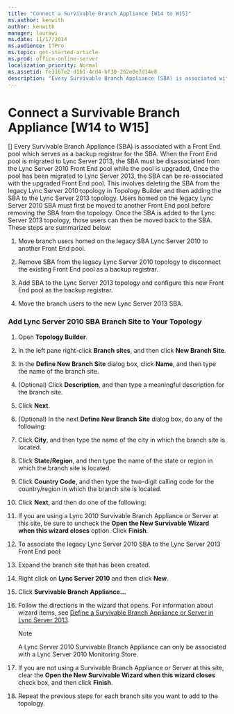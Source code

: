```yaml
---
title: "Connect a Survivable Branch Appliance [W14 to W15]"
ms.author: kenwith
author: kenwith
manager: laurawi
ms.date: 11/17/2014
ms.audience: ITPro
ms.topic: get-started-article
ms.prod: office-online-server
localization_priority: Normal
ms.assetid: fe3167e2-d1b1-4cd4-bf30-262e0e7d14e8
description: "Every Survivable Branch Appliance (SBA) is associated with a Front End pool which serves as a backup registrar for the SBA. When the Front End pool is migrated to Lync Server 2013, the SBA must be disassociated from the Lync Server 2010 Front End pool while the pool is upgraded, Once the pool has been migrated to Lync Server 2013, the SBA can be re-associated with the upgraded Front End pool. This involves deleting the SBA from the legacy Lync Server 2010 topology in Topology Builder and then adding the SBA to the Lync Server 2013 topology. Users homed on the legacy Lync Server 2010 SBA must first be moved to another Front End pool before removing the SBA from the topology. Once the SBA is added to the Lync Server 2013 topology, those users can then be moved back to the SBA. These steps are summarized below:"
---
```


# Connect a Survivable Branch Appliance [W14 to W15]
[]
Every Survivable Branch Appliance (SBA) is associated with a Front End pool which serves as a backup registrar for the SBA. When the Front End pool is migrated to Lync Server 2013, the SBA must be disassociated from the Lync Server 2010 Front End pool while the pool is upgraded, Once the pool has been migrated to Lync Server 2013, the SBA can be re-associated with the upgraded Front End pool. This involves deleting the SBA from the legacy Lync Server 2010 topology in Topology Builder and then adding the SBA to the Lync Server 2013 topology. Users homed on the legacy Lync Server 2010 SBA must first be moved to another Front End pool before removing the SBA from the topology. Once the SBA is added to the Lync Server 2013 topology, those users can then be moved back to the SBA. These steps are summarized below:
  
1. Move branch users homed on the legacy SBA Lync Server 2010 to another Front End pool.
    
2. Remove SBA from the legacy Lync Server 2010 topology to disconnect the existing Front End pool as a backup registrar.
    
3. Add SBA to the Lync Server 2013 topology and configure this new Front End pool as the backup registrar. 
    
4. Move the branch users to the new Lync Server 2013 SBA.
    
### Add Lync Server 2010 SBA Branch Site to Your Topology

1. Open **Topology Builder**.
    
2. In the left pane right-click **Branch sites**, and then click **New Branch Site**.
    
3. In the **Define New Branch Site** dialog box, click **Name**, and then type the name of the branch site.
    
4. (Optional) Click **Description**, and then type a meaningful description for the branch site.
    
5. Click **Next**.
    
6. (Optional) In the next **Define New Branch Site** dialog box, do any of the following: 
    
1. Click **City**, and then type the name of the city in which the branch site is located.
    
2. Click **State/Region**, and then type the name of the state or region in which the branch site is located.
    
3. Click **Country Code**, and then type the two-digit calling code for the country/region in which the branch site is located.
    
7. Click **Next**, and then do one of the following:
    
1. If you are using a Lync 2010 Survivable Branch Appliance or Server at this site, be sure to uncheck the **Open the New Survivable Wizard when this wizard closes** option. Click **Finish**.
    
8. To associate the legacy Lync Server 2010 SBA to the Lync Server 2013 Front End pool:
    
1. Expand the branch site that has been created. 
    
2. Right click on **Lync Server 2010** and then click **New**.
    
3. Click **Survivable Branch Appliance…**
    
9. Follow the directions in the wizard that opens. For information about wizard items, see [Define a Survivable Branch Appliance or Server in Lync Server 2013](../../deployment/deploying-branch-sites/define-a-survivable-branch-appliance-or-server.md).
    
    > [!NOTE]
    > A Lync Server 2010 Survivable Branch Appliance can only be associated with a Lync Server 2010 Monitoring Store. 
  
10. If you are not using a Survivable Branch Appliance or Server at this site, clear the **Open the New Survivable Wizard when this wizard closes** check box, and then click **Finish**.
    
11. Repeat the previous steps for each branch site you want to add to the topology.
    

